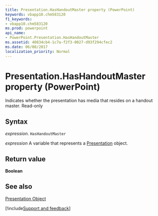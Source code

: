 ```yaml
---
title: Presentation.HasHandoutMaster property (PowerPoint)
keywords: vbapp10.chm583120
f1_keywords:
- vbapp10.chm583120
ms.prod: powerpoint
api_name:
- PowerPoint.Presentation.HasHandoutMaster
ms.assetid: 40834cb4-1c7a-f2f3-0027-d93f294cfec2
ms.date: 06/08/2017
localization_priority: Normal
---
```



# Presentation.HasHandoutMaster property (PowerPoint)

Indicates whether the presentation has media that resides on a handout master. Read-only


## Syntax

_expression_. `HasHandoutMaster`

_expression_ A variable that represents a [Presentation](PowerPoint.Presentation.md) object.


## Return value

 **Boolean**


## See also


[Presentation Object](PowerPoint.Presentation.md)

[!include[Support and feedback](~/includes/feedback-boilerplate.md)]